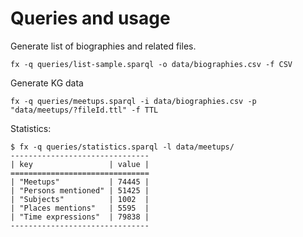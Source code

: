 # Queries and usage

Generate list of biographies and related files.
```
fx -q queries/list-sample.sparql -o data/biographies.csv -f CSV
```
Generate KG data
```
fx -q queries/meetups.sparql -i data/biographies.csv -p "data/meetups/?fileId.ttl" -f TTL
```
Statistics:
```
$ fx -q queries/statistics.sparql -l data/meetups/
-------------------------------
| key                 | value |
===============================
| "Meetups"           | 74445 |
| "Persons mentioned" | 51425 |
| "Subjects"          | 1002  |
| "Places mentions"   | 5595  |
| "Time expressions"  | 79838 |
-------------------------------
```
